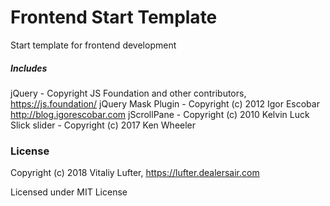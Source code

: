# Frontend Start Template
Start template for frontend development

##### Includes
jQuery - Copyright JS Foundation and other contributors, https://js.foundation/
jQuery Mask Plugin - Copyright (c) 2012 Igor Escobar http://blog.igorescobar.com
jScrollPane - Copyright (c) 2010 Kelvin Luck
Slick slider - Copyright (c) 2017 Ken Wheeler

### License

Copyright (c) 2018 Vitaliy Lufter, https://lufter.dealersair.com

Licensed under MIT License
